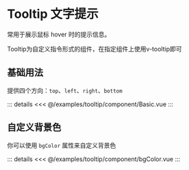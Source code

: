 

<script setup>
import Basic from './component/Basic.vue'
import bgColor from './component/bgColor.vue'
</script>

# Tooltip 文字提示

常用于展示鼠标 hover 时的提示信息。
<p></p>
Tooltip为自定义指令形式的组件，在指定组件上使用v-tooltip即可

## 基础用法

提供四个方向：`top`、`left`、`right`、`bottom`
<Demo>
<Basic/>

::: details
<<< @/examples/tooltip/component/Basic.vue
:::
</Demo>

## 自定义背景色

你可以使用 `bgColor` 属性来自定义背景色
<Demo>
<bgColor/>

::: details
<<< @/examples/tooltip/component/bgColor.vue
:::
</Demo>
